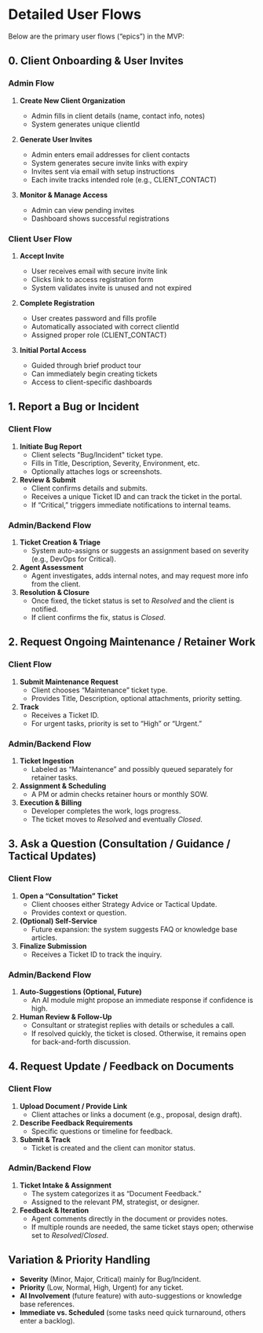 # Detailed User Flows

Below are the primary user flows (“epics”) in the MVP:

## 0. Client Onboarding & User Invites

### Admin Flow

1. **Create New Client Organization**
   - Admin fills in client details (name, contact info, notes)
   - System generates unique clientId

2. **Generate User Invites**
   - Admin enters email addresses for client contacts
   - System generates secure invite links with expiry
   - Invites sent via email with setup instructions
   - Each invite tracks intended role (e.g., CLIENT_CONTACT)

3. **Monitor & Manage Access**
   - Admin can view pending invites
   - Dashboard shows successful registrations

### Client User Flow

1. **Accept Invite**
   - User receives email with secure invite link
   - Clicks link to access registration form
   - System validates invite is unused and not expired

2. **Complete Registration**
   - User creates password and fills profile
   - Automatically associated with correct clientId
   - Assigned proper role (CLIENT_CONTACT)

3. **Initial Portal Access**
   - Guided through brief product tour
   - Can immediately begin creating tickets
   - Access to client-specific dashboards


## 1. Report a Bug or Incident

### Client Flow

1. **Initiate Bug Report**  
   - Client selects "Bug/Incident" ticket type.  
   - Fills in Title, Description, Severity, Environment, etc.  
   - Optionally attaches logs or screenshots.  
2. **Review & Submit**  
   - Client confirms details and submits.  
   - Receives a unique Ticket ID and can track the ticket in the portal.  
   - If “Critical,” triggers immediate notifications to internal teams.  

### Admin/Backend Flow

1. **Ticket Creation & Triage**  
   - System auto-assigns or suggests an assignment based on severity (e.g., DevOps for Critical).  
2. **Agent Assessment**  
   - Agent investigates, adds internal notes, and may request more info from the client.  
3. **Resolution & Closure**  
   - Once fixed, the ticket status is set to _Resolved_ and the client is notified.  
   - If client confirms the fix, status is _Closed_.  

## 2. Request Ongoing Maintenance / Retainer Work

### Client Flow

1. **Submit Maintenance Request**  
   - Client chooses “Maintenance” ticket type.  
   - Provides Title, Description, optional attachments, priority setting.  
2. **Track**  
   - Receives a Ticket ID.  
   - For urgent tasks, priority is set to “High” or “Urgent.”  

### Admin/Backend Flow

1. **Ticket Ingestion**  
   - Labeled as “Maintenance” and possibly queued separately for retainer tasks.  
2. **Assignment & Scheduling**  
   - A PM or admin checks retainer hours or monthly SOW.  
3. **Execution & Billing**  
   - Developer completes the work, logs progress.  
   - The ticket moves to _Resolved_ and eventually _Closed_.  

## 3. Ask a Question (Consultation / Guidance / Tactical Updates)

### Client Flow

1. **Open a “Consultation” Ticket**  
   - Client chooses either Strategy Advice or Tactical Update.  
   - Provides context or question.  
2. **(Optional) Self-Service**  
   - Future expansion: the system suggests FAQ or knowledge base articles.  
3. **Finalize Submission**  
   - Receives a Ticket ID to track the inquiry.  

### Admin/Backend Flow

1. **Auto-Suggestions (Optional, Future)**  
   - An AI module might propose an immediate response if confidence is high.  
2. **Human Review & Follow-Up**  
   - Consultant or strategist replies with details or schedules a call.  
   - If resolved quickly, the ticket is closed. Otherwise, it remains open for back-and-forth discussion.  

## 4. Request Update / Feedback on Documents

### Client Flow

1. **Upload Document / Provide Link**  
   - Client attaches or links a document (e.g., proposal, design draft).  
2. **Describe Feedback Requirements**  
   - Specific questions or timeline for feedback.  
3. **Submit & Track**  
   - Ticket is created and the client can monitor status.  

### Admin/Backend Flow

1. **Ticket Intake & Assignment**  
   - The system categorizes it as “Document Feedback.”  
   - Assigned to the relevant PM, strategist, or designer.  
2. **Feedback & Iteration**  
   - Agent comments directly in the document or provides notes.  
   - If multiple rounds are needed, the same ticket stays open; otherwise set to _Resolved_/_Closed_.  

## Variation & Priority Handling

- **Severity** (Minor, Major, Critical) mainly for Bug/Incident.  
- **Priority** (Low, Normal, High, Urgent) for any ticket.  
- **AI Involvement** (future feature) with auto-suggestions or knowledge base references.  
- **Immediate vs. Scheduled** (some tasks need quick turnaround, others enter a backlog).